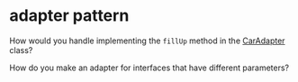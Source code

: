 # adapter pattern

How would you handle implementing the `fillUp` method in
the [CarAdapter](https://github.com/levidurfee/adapter-pattern/blob/master/src/Adapters/CarAdapter.php#L27) class?

How do you make an adapter for interfaces that have different parameters?

